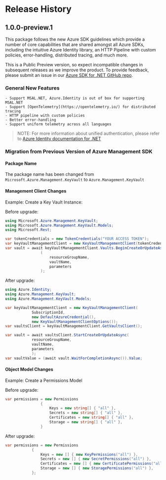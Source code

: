 # Release History

## 1.0.0-preview.1

This package follows the new Azure SDK guidelines which provide a number of core capabilities that are shared amongst all Azure SDKs, including the intuitive Azure Identity library, an HTTP Pipeline with custom policies, error-handling, distributed tracing, and much more.

This is a Public Preview version, so expect incompatible changes in subsequent releases as we improve the product. To provide feedback, please submit an issue in our [Azure SDK for .NET GitHub repo](https://github.com/Azure/azure-sdk-for-net/issues).

### General New Features

    - Support MSAL.NET, Azure.Identity is out of box for supporting MSAL.NET
    - Support [OpenTelemetry](https://opentelemetry.io/) for distributed tracing
    - HTTP pipeline with custom policies
    - Better error-handling
    - Support uniform telemetry across all languages

> NOTE: For more information about unified authentication, please refer to [Azure Identity documentation for .NET](https://docs.microsoft.com//dotnet/api/overview/azure/identity-readme?view=azure-dotnet)

### Migration from Previous Version of Azure Management SDK

#### Package Name
The package name has been changed from `Microsoft.Azure.Management.KeyVault` to `Azure.Management.KeyVault`

#### Management Client Changes

Example: Create a Key Vault Instance:

Before upgrade:
```csharp
using Microsoft.Azure.Management.KeyVault;
using Microsoft.Azure.Management.KeyVault.Models;
using Microsoft.Rest;

var tokenCredentials = new TokenCredentials("YOUR ACCESS TOKEN");
var keyVaultManagementClient = new KeyVaultManagementClient(tokenCredentials);
var vault = await keyVaultManagementClient.Vaults.BeginCreateOrUpdateAsync
                (
                    resourceGroupName,
                    vaultName,
                    parameters
                );
```

After upgrade:
```csharp
using Azure.Identity;
using Azure.Management.KeyVault;
using Azure.Management.KeyVault.Models;

var keyVaultManagementClient = new KeyVaultManagementClient(
            SubscriptionId,
            new DefaultAzureCredential(),
            new KeyVaultManagementClientOptions());
var vaultsClient = keyVaultManagementClient.GetVaultsClient();

var vault = await vaultsClient.StartCreateOrUpdateAsync(
            resourceGroupName,
            vaultName,
            parameters
            );
var vaultValue = (await vault.WaitForCompletionAsync()).Value;

```

#### Object Model Changes

Example: Create a Permissions Model

Before upgrade:
```csharp
var permissions = new Permissions
                {
                    Keys = new string[] { "all" },
                    Secrets = new string[] { "all" },
                    Certificates = new string[] { "all" },
                    Storage = new string[] { "all" },
                }
```

After upgrade:
```csharp
var permissions = new Permissions
            {
                Keys = new [] { new KeyPermissions("all") },
                Secrets = new [] { new SecretPermissions("all") },
                Certificates = new [] { new CertificatePermissions("all") },
                Storage = new [] { new StoragePermissions("all") },
            };
```

